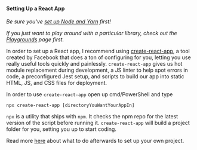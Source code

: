 #### Setting Up a React App

_Be sure you've [set up Node and Yarn](https://jacksondr5.github.io/nodeYarn) first!_

_If you just want to play around with a particular library, check out the [Playgrounds](https://jacksondr5.github.io/playgrounds) page first._

In order to set up a React app, I recommend using [create-react-app](https://github.com/facebook/create-react-app), a tool created by Facebook that does a ton of configuring for you, letting you use really useful tools quickly and painlessly. `create-react-app` gives us hot module replacement during development, a JS linter to help spot errors in code, a preconfigured Jest setup, and scripts to build our app into static HTML, JS, and CSS files for deployment.

In order to use `create-react-app` open up cmd/PowerShell and type

`npx create-react-app [directoryYouWantYourAppIn]`

`npx` is a utility that ships with `npm`. It checks the npm repo for the latest version of the script before running it. `create-react-app` will build a project folder for you, setting you up to start coding.

Read more [here](https://github.com/facebook/create-react-app) about what to do afterwards to set up your own project.
